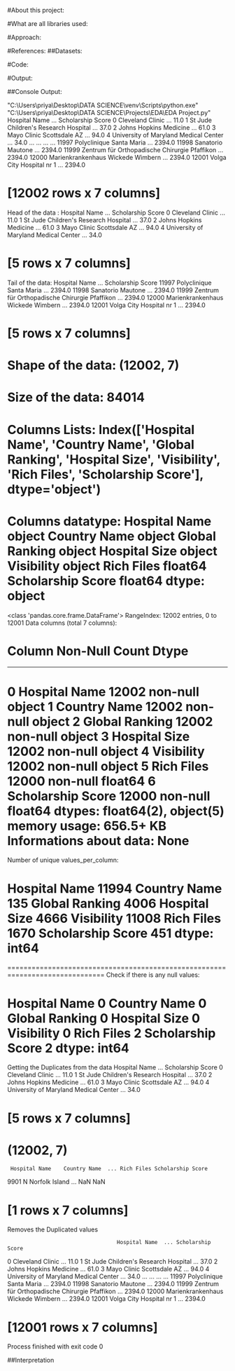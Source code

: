 #About this project:


#What are all libraries used: 

#Approach:

#References:
##Datasets:

#Code:

#Output:

##Console Output:

"C:\Users\priya\Desktop\DATA SCIENCE\venv\Scripts\python.exe" "C:\Users\priya\Desktop\DATA SCIENCE\Projects\EDA\EDA Project.py" 
                                       Hospital Name  ... Scholarship Score
0                                   Cleveland Clinic  ...              11.0
1               St Jude Children's Research Hospital  ...              37.0
2                             Johns Hopkins Medicine  ...              61.0
3                          Mayo Clinic Scottsdale AZ  ...              94.0
4              University of Maryland Medical Center  ...              34.0
...                                              ...  ...               ...
11997                       Polyclinique Santa Maria  ...            2394.0
11998                              Sanatorio Mautone  ...            2394.0
11999  Zentrum für Orthopadische Chirurgie Pfaffikon  ...            2394.0
12000              Marienkrankenhaus Wickede Wimbern  ...            2394.0
12001                       Volga City Hospital nr 1  ...            2394.0

[12002 rows x 7 columns]
==============================================================================
Head of the data :
                            Hospital Name  ... Scholarship Score
0                       Cleveland Clinic  ...              11.0
1   St Jude Children's Research Hospital  ...              37.0
2                 Johns Hopkins Medicine  ...              61.0
3              Mayo Clinic Scottsdale AZ  ...              94.0
4  University of Maryland Medical Center  ...              34.0

[5 rows x 7 columns]
==============================================================================
Tail of the data:
                                        Hospital Name  ... Scholarship Score
11997                       Polyclinique Santa Maria  ...            2394.0
11998                              Sanatorio Mautone  ...            2394.0
11999  Zentrum für Orthopadische Chirurgie Pfaffikon  ...            2394.0
12000              Marienkrankenhaus Wickede Wimbern  ...            2394.0
12001                       Volga City Hospital nr 1  ...            2394.0

[5 rows x 7 columns]
==============================================================================
Shape of the data:
 (12002, 7)
==============================================================================
Size of the data:  84014
==============================================================================
Columns Lists:
 Index(['Hospital Name', 'Country Name', 'Global Ranking', 'Hospital Size',
       'Visibility', 'Rich Files', 'Scholarship Score'],
      dtype='object')
==============================================================================
Columns datatype:
 Hospital Name         object
Country Name          object
Global Ranking        object
Hospital Size         object
Visibility            object
Rich Files           float64
Scholarship Score    float64
dtype: object
==============================================================================
<class 'pandas.core.frame.DataFrame'>
RangeIndex: 12002 entries, 0 to 12001
Data columns (total 7 columns):
 #   Column             Non-Null Count  Dtype  
---  ------             --------------  -----  
 0   Hospital Name      12002 non-null  object 
 1   Country Name       12002 non-null  object 
 2   Global Ranking     12002 non-null  object 
 3   Hospital Size      12002 non-null  object 
 4   Visibility         12002 non-null  object 
 5   Rich Files         12000 non-null  float64
 6   Scholarship Score  12000 non-null  float64
dtypes: float64(2), object(5)
memory usage: 656.5+ KB
Informations about data:
 None
==============================================================================
Number of unique values_per_column:

 Hospital Name        11994
Country Name           135
Global Ranking        4006
Hospital Size         4666
Visibility           11008
Rich Files            1670
Scholarship Score      451
dtype: int64
==============================================================================
==============================================================================
Check if there is any null values:

 Hospital Name        0
Country Name         0
Global Ranking       0
Hospital Size        0
Visibility           0
Rich Files           2
Scholarship Score    2
dtype: int64
==============================================================================
Getting the Duplicates from the data
                           Hospital Name  ... Scholarship Score
0                       Cleveland Clinic  ...              11.0
1   St Jude Children's Research Hospital  ...              37.0
2                 Johns Hopkins Medicine  ...              61.0
3              Mayo Clinic Scottsdale AZ  ...              94.0
4  University of Maryland Medical Center  ...              34.0

[5 rows x 7 columns]
==============================================================================
(12002, 7)
==============================================================================
     Hospital Name    Country Name  ... Rich Files Scholarship Score
9901             N  Norfolk Island  ...        NaN               NaN

[1 rows x 7 columns]
==============================================================================
Removes the Duplicated values


                                       Hospital Name  ... Scholarship Score
0                                   Cleveland Clinic  ...              11.0
1               St Jude Children's Research Hospital  ...              37.0
2                             Johns Hopkins Medicine  ...              61.0
3                          Mayo Clinic Scottsdale AZ  ...              94.0
4              University of Maryland Medical Center  ...              34.0
...                                              ...  ...               ...
11997                       Polyclinique Santa Maria  ...            2394.0
11998                              Sanatorio Mautone  ...            2394.0
11999  Zentrum für Orthopadische Chirurgie Pfaffikon  ...            2394.0
12000              Marienkrankenhaus Wickede Wimbern  ...            2394.0
12001                       Volga City Hospital nr 1  ...            2394.0

[12001 rows x 7 columns]
==============================================================================

Process finished with exit code 0


##Interpretation
